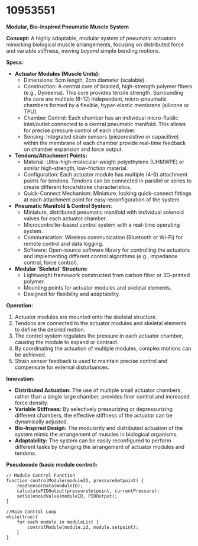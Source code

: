 # 10953551

**Modular, Bio-Inspired Pneumatic Muscle System**

**Concept:** A highly adaptable, modular system of pneumatic actuators mimicking biological muscle arrangements, focusing on distributed force and variable stiffness, moving *beyond* simple bending motions.

**Specs:**

*   **Actuator Modules (Muscle Units):**
    *   Dimensions: 5cm length, 2cm diameter (scalable).
    *   Construction: A central core of braided, high-strength polymer fibers (e.g., Dyneema). This core provides tensile strength.  Surrounding the core are multiple (6-12) independent, micro-pneumatic chambers formed by a flexible, hyper-elastic membrane (silicone or TPU).
    *   Chamber Control: Each chamber has an individual micro-fluidic inlet/outlet connected to a central pneumatic manifold.  This allows for precise pressure control of each chamber.
    *   Sensing: Integrated strain sensors (piezoresistive or capacitive) within the membrane of each chamber provide real-time feedback on chamber expansion and force output.
*   **Tendons/Attachment Points:**
    *   Material: Ultra-high-molecular-weight polyethylene (UHMWPE) or similar high-strength, low-friction material.
    *   Configuration: Each actuator module has multiple (4-6) attachment points for tendons.  Tendons can be connected in parallel or series to create different force/stroke characteristics.
    *   Quick-Connect Mechanism: Miniature, locking quick-connect fittings at each attachment point for easy reconfiguration of the system.
*   **Pneumatic Manifold & Control System:**
    *   Miniature, distributed pneumatic manifold with individual solenoid valves for each actuator chamber.
    *   Microcontroller-based control system with a real-time operating system.
    *   Communication: Wireless communication (Bluetooth or Wi-Fi) for remote control and data logging.
    *   Software:  Open-source software library for controlling the actuators and implementing different control algorithms (e.g., impedance control, force control).
*   **Modular 'Skeletal' Structure:**
    *   Lightweight framework constructed from carbon fiber or 3D-printed polymer.
    *   Mounting points for actuator modules and skeletal elements.
    *   Designed for flexibility and adaptability.

**Operation:**

1.  Actuator modules are mounted onto the skeletal structure.
2.  Tendons are connected to the actuator modules and skeletal elements to define the desired motion.
3.  The control system regulates the pressure in each actuator chamber, causing the module to expand or contract.
4.  By coordinating the actuation of multiple modules, complex motions can be achieved.
5.  Strain sensor feedback is used to maintain precise control and compensate for external disturbances.

**Innovation:**

*   **Distributed Actuation:**  The use of multiple small actuator chambers, rather than a single large chamber, provides finer control and increased force density.
*   **Variable Stiffness:** By selectively pressurizing or depressurizing different chambers, the effective stiffness of the actuator can be dynamically adjusted.
*   **Bio-Inspired Design:**  The modularity and distributed actuation of the system mimic the arrangement of muscles in biological organisms.
*   **Adaptability:** The system can be easily reconfigured to perform different tasks by changing the arrangement of actuator modules and tendons.

**Pseudocode (basic module control):**

```
// Module Control Function
function controlModule(moduleID, pressureSetpoint) {
    readSensorData(moduleID);
    calculatePIDOutput(pressureSetpoint, currentPressure);
    setSolenoidValve(moduleID, PIDOutput);
}

//Main Control Loop
while(true){
    for each module in moduleList {
        controlModule(module.id, module.setpoint);
    }
}
```